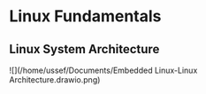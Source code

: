 # Linux Fundamentals

## Linux System Architecture

![](/home/ussef/Documents/Embedded Linux-Linux Architecture.drawio.png)